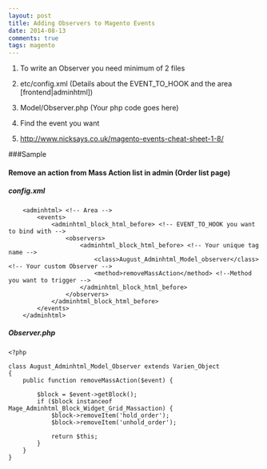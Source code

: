 ```yaml
---
layout: post
title: Adding Observers to Magento Events
date: 2014-08-13
comments: true
tags: magento
---
```

1. To write an Observer you need minimum of 2 files
  1. etc/config.xml (Details about the EVENT_TO_HOOK and the area [frontend|adminhtml])
  2. Model/Observer.php (Your php code goes here)

2. Find the event you want
  1. http://www.nicksays.co.uk/magento-events-cheat-sheet-1-8/

###Sample
#### Remove an action from Mass Action list in admin (Order list page)
##### config.xml
```
    <adminhtml> <!-- Area -->
        <events>
            <adminhtml_block_html_before> <!-- EVENT_TO_HOOK you want to bind with -->
                <observers>
                    <adminhtml_block_html_before> <!-- Your unique tag name -->
                        <class>August_Adminhtml_Model_observer</class>  <!-- Your custom Observer -->
                        <method>removeMassAction</method> <!--Method you want to trigger -->
                    </adminhtml_block_html_before>
                </observers>
            </adminhtml_block_html_before>
        </events>
    </adminhtml>
```
##### Observer.php
```
<?php

class August_Adminhtml_Model_Observer extends Varien_Object
{
    public function removeMassAction($event) {

        $block = $event->getBlock();
        if ($block instanceof Mage_Adminhtml_Block_Widget_Grid_Massaction) {
            $block->removeItem('hold_order');
            $block->removeItem('unhold_order');

            return $this;
        }
    }
}
```


